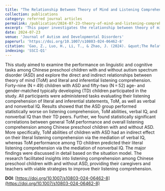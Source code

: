 ```yaml
---
title: "The Relationship Between Theory of Mind and Listening Comprehension Among Chinese Preschoolers with and without Autism Spectrum Disorder"
collection: publications
category: referred journal articles
permalink: /publication/2024-07-23-theory-of-mind-and-listening-comprehension
excerpt: 'This paper investigates the relationship between theory of mind (ToM) and listening comprehension among Chinese preschoolers, both with and without autism spectrum disorder (ASD).'
date: 2024-07-23
venue: 'Journal of Autism and Developmental Disorders'
paperurl: 'https://doi.org/10.1007/s10803-024-06462-8'
citation: 'Gao, Z., Luo, H., Li, T., & Zhao, J. (2024). &quot;The Relationship Between Theory of Mind and Listening Comprehension Among Chinese Preschoolers with and without Autism Spectrum Disorder.&quot; <i>Journal of Autism and Developmental Disorders</i>. Advance Online Publication. https://doi.org/10.1007/s10803-024-06462-8'
indexing: 'SSCI-Q1'
---
```


This study aimed to examine the performance on linguistic and cognitive tasks among Chinese preschool children with and without autism spectrum disorder (ASD) and explore the direct and indirect relationships between theory of mind (ToM) and literal and inferential listening comprehension. Forty-nine (N = 49) children with ASD and fifty-two (N = 52) age- and gender-matched typically developing (TD) children participated in the study. All participants were administered tasks evaluating their listening comprehension of literal and inferential statements, ToM, as well as verbal and nonverbal IQ. Results showed that the ASD group performed statistically worse on listening comprehension, ToM abilities, verbal IQ, and nonverbal IQ than their TD peers. Further, we found statistically significant correlations between general ToM performance and overall listening comprehension among Chinese preschool children with and without ASD. More specifically, ToM abilities of children with ASD had an indirect effect on their literal listening comprehension via the mediation of verbal IQ, whereas ToM performance among TD children predicted their literal listening comprehension via the mediation of nonverbal IQ. The major findings were discussed in detail based on the situation model. The research facilitated insights into listening comprehension among Chinese preschool children with and without ASD, providing their caregivers and teachers with viable strategies to improve their listening comprehension.

**DOI**: [https://doi.org/10.1007/s10803-024-06462-8](https://doi.org/10.1007/s10803-024-06462-8)
